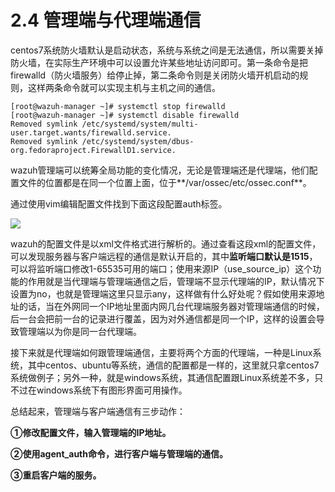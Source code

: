 # 2.4 管理端与代理端通信

centos7系统防火墙默认是启动状态，系统与系统之间是无法通信，所以需要关掉防火墙，在实际生产环境中可以设置允许某些地址访问即可。第一条命令是把firewalld（防火墙服务）给停止掉，第二条命令则是关闭防火墙开机启动的规则，这样两条命令就可以实现主机与主机之间的通信。

```text
[root@wazuh-manager ~]# systemctl stop firewalld
[root@wazuh-manager ~]# systemctl disable firewalld
Removed symlink /etc/systemd/system/multi-user.target.wants/firewalld.service.
Removed symlink /etc/systemd/system/dbus-org.fedoraproject.FirewallD1.service.
```

wazuh管理端可以统筹全局功能的变化情况，无论是管理端还是代理端，他们配置文件的位置都是在同一个位置上面，位于**/var/ossec/etc/ossec.conf**。

通过使用vim编辑配置文件找到下面这段配置auth标签。

![](../../.gitbook/assets/image%20%287%29.png)

wazuh的配置文件是以xml文件格式进行解析的。通过查看这段xml的配置文件，可以发现服务器与客户端远程的通信是默认开启的，其中**监听端口默认是1515**，可以将监听端口修改1-65535可用的端口；使用来源IP（use\_source\_ip）这个功能的作用就是当代理端与管理端通信之后，管理端不显示代理端的IP，默认情况下设置为no，也就是管理端这里只显示any，这样做有什么好处呢？假如使用来源地址的话，当在外网同一个IP地址里面内网几台代理端服务器对管理端通信的时候，后一台会把前一台的记录进行覆盖，因为对外通信都是同一个IP，这样的设置会导致管理端以为你是同一台代理端。

接下来就是代理端如何跟管理端通信，主要将两个方面的代理端，一种是Linux系统，其中centos、ubuntu等系统，通信的配置都是一样的，这里就只拿centos7系统做例子；另外一种，就是windows系统，其通信配置跟Linux系统差不多，只不过在windows系统下有图形界面可用操作。

总结起来，管理端与客户端通信有三步动作：

**①修改配置文件，输入管理端的IP地址。**

**②使用agent\_auth命令，进行客户端与管理端的通信。**

**③重启客户端的服务。**

